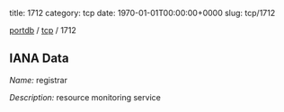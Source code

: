 title: 1712
category: tcp
date: 1970-01-01T00:00:00+0000
slug: tcp/1712

[portdb](/) / [tcp](/category/tcp.html) / 1712


## IANA Data

_Name:_ registrar

_Description:_ resource monitoring service


